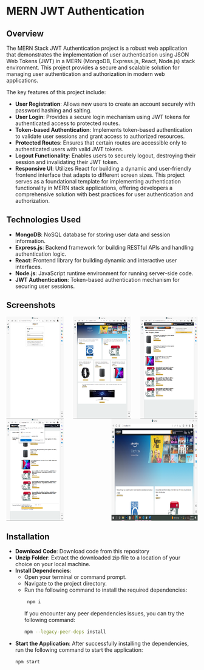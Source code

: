 ﻿# MERN JWT Authentication

## Overview
The MERN Stack JWT Authentication project is a robust web application that demonstrates the implementation of user authentication using JSON Web Tokens (JWT) in a MERN (MongoDB, Express.js, React, Node.js) stack environment. This project provides a secure and scalable solution for managing user authentication and authorization in modern web applications.

The key features of this project include:
- **User Registration**: Allows new users to create an account securely with password hashing and salting.
- **User Login**: Provides a secure login mechanism using JWT tokens for authenticated access to protected routes.
- **Token-based Authentication**: Implements token-based authentication to validate user sessions and grant access to authorized resources.
- **Protected Routes**: Ensures that certain routes are accessible only to authenticated users with valid JWT tokens.
- **Logout Functionality**: Enables users to securely logout, destroying their session and invalidating their JWT token.
- **Responsive UI**: Utilizes React for building a dynamic and user-friendly frontend interface that adapts to different screen sizes.
This project serves as a foundational template for implementing authentication functionality in MERN stack applications, offering developers a comprehensive solution with best practices for user authentication and authorization.

## Technologies Used
- **MongoDB**: NoSQL database for storing user data and session information.
- **Express.js**: Backend framework for building RESTful APIs and handling authentication logic.
- **React**: Frontend library for building dynamic and interactive user interfaces.
- **Node.js**: JavaScript runtime environment for running server-side code.
- **JWT Authentication**: Token-based authentication mechanism for securing user sessions.

## Screenshots
<div style="display: flex; justify-content: space-between;">
    <img src="https://github.com/Aman-Sekhon/mern_project/blob/b762b7f8d69e5074e181ad731b2d1eb774cb8ced/client/public/Screenshot_1.png" width="30%">
    <img src="https://github.com/Aman-Sekhon/mern_project/blob/b762b7f8d69e5074e181ad731b2d1eb774cb8ced/client/public/Screenshot_2.png" width="30%">
    <img src="https://github.com/Aman-Sekhon/mern_project/blob/b762b7f8d69e5074e181ad731b2d1eb774cb8ced/client/public/Screenshot_4.png" width="30%">
</div>
<div style="display: flex; justify-content: space-between;">
    <img src="https://github.com/Aman-Sekhon/mern_project/blob/b762b7f8d69e5074e181ad731b2d1eb774cb8ced/client/public/Screenshot_7.png" width="30%">
    <img src="https://github.com/Aman-Sekhon/mern_project/blob/b762b7f8d69e5074e181ad731b2d1eb774cb8ced/client/public/Screenshot_9.png" width="45%">
</div>

## Installation
- **Download Code**: Download code from this repository
- **Unzip Folder**: Extract the downloaded zip file to a location of your choice on your local machine.
- **Install Dependencies**:
  - Open your terminal or command prompt.
  - Navigate to the project directory.
  - Run the following command to install the required dependencies:
    ```bash
     npm i
     ```
    If you encounter any peer dependencies issues, you can try the following command:
    ```bash
    npm --legacy-peer-deps install
    ```
- **Start the Application**: 
  After successfully installing the dependencies, run the following command to start the application:
  ```bash
  npm start
  ```
